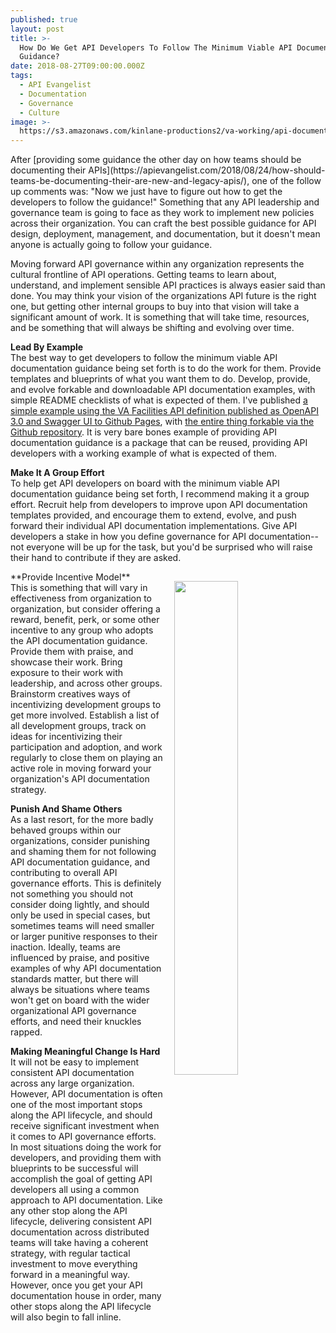 ```yaml
---
published: true
layout: post
title: >-
  How Do We Get API Developers To Follow The Minimum Viable API Documentation
  Guidance?
date: 2018-08-27T09:00:00.000Z
tags:
  - API Evangelist
  - Documentation
  - Governance
  - Culture
image: >-
  https://s3.amazonaws.com/kinlane-productions2/va-working/api-documentation-guidance-1.png
---
```

<p></p>After [providing some guidance the other day on how teams should be documenting their APIs](https://apievangelist.com/2018/08/24/how-should-teams-be-documenting-their-are-new-and-legacy-apis/), one of the follow up comments was: "Now we just have to figure out how to get the developers to follow the guidance!" Something that any API leadership and governance team is going to face as they work to implement new policies across their organization. You can craft the best possible guidance for API design, deployment, management, and documentation, but it doesn't mean anyone is actually going to follow your guidance.

Moving forward API governance within any organization represents the cultural frontline of API operations. Getting teams to learn about, understand, and implement sensible API practices is always easier said than done. You may think your vision of the organizations API future is the right one, but getting other internal groups to buy into that vision will take a significant amount of work. It is something that will take time, resources, and be something that will always be shifting and evolving over time.

**Lead By Example**<br />
The best way to get developers to follow the minimum viable API documentation guidance being set forth is to do the work for them. Provide templates and blueprints of what you want them to do. Develop, provide, and evolve forkable and downloadable API documentation examples, with simple README checklists of what is expected of them. I've published [a simple example using the VA Facilities API definition published as OpenAPI 3.0 and Swagger UI to Github Pages](https://va-working.github.io/openapi-documentation/), with [the entire thing forkable via the Github repository](https://github.com/va-working/openapi-documentation). It is very bare bones example of providing API documentation guidance is a package that can be reused, providing API developers with a working example of what is expected of them.

**Make It A Group Effort**<br />
To help get API developers on board with the minimum viable API documentation guidance being set forth, I recommend making it a group effort. Recruit help from developers to improve upon API documentation templates provided, and encourage them to extend, evolve, and push forward their individual API documentation implementations. Give API developers a stake in how you define governance for API documentation--not everyone will be up for the task, but you'd be surprised who will raise their hand to contribute if they are asked.
<p><img src="https://s3.amazonaws.com/kinlane-productions2/va-working/api-documentation-guidance-2.png" width="45%" align="right" style="padding: 15px;" /></p>
**Provide Incentive Model**<br />
This is something that will vary in effectiveness from organization to organization, but consider offering a reward, benefit, perk, or some other incentive to any group who adopts the API documentation guidance. Provide them with praise, and showcase their work. Bring exposure to their work with leadership, and across other groups. Brainstorm creatives ways of incentivizing development groups to get more involved. Establish a list of all development groups, track on ideas for incentivizing their participation and adoption, and work regularly to close them on playing an active role in moving forward your organization's API documentation strategy.

**Punish And Shame Others**<br />
As a last resort, for the more badly behaved groups within our organizations, consider punishing and shaming them for not following API documentation guidance, and contributing to overall API governance efforts. This is definitely not something you should not consider doing lightly, and should only be used in special cases, but sometimes teams will need smaller or larger punitive responses to their inaction. Ideally, teams are influenced by praise, and positive examples of why API documentation standards matter, but there will always be situations where teams won't get on board with the wider organizational API governance efforts, and need their knuckles rapped.

**Making Meaningful Change Is Hard**<br />
It will not be easy to implement consistent API documentation across any large organization. However, API documentation is often one of the most important stops along the API lifecycle, and should receive significant investment when it comes to API governance efforts. In most situations doing the work for developers, and providing them with blueprints to be successful will accomplish the goal of getting API developers all using a common approach to API documentation. Like any other stop along the API lifecycle, delivering consistent API documentation across distributed teams will take having a coherent strategy, with regular tactical investment to move everything forward in a meaningful way. However, once you get your API documentation house in order, many other stops along the API lifecycle will also begin to fall inline.
